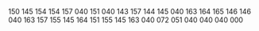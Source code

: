 150 145 154 154 157 
040 151 040 143 157 
144 145 040 163 164 
165 146 146 040 163 
157 155 145 164 151 
155 145 163 040 072 
051 040 040 040 000
